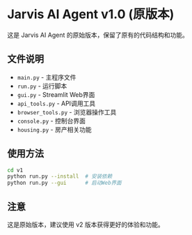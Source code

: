 # Jarvis AI Agent v1.0 (原版本)

这是 Jarvis AI Agent 的原始版本，保留了原有的代码结构和功能。

## 文件说明

- `main.py` - 主程序文件
- `run.py` - 运行脚本
- `gui.py` - Streamlit Web界面
- `api_tools.py` - API调用工具
- `browser_tools.py` - 浏览器操作工具
- `console.py` - 控制台界面
- `housing.py` - 房产相关功能

## 使用方法

```bash
cd v1
python run.py --install  # 安装依赖
python run.py --gui      # 启动Web界面
```

## 注意

这是原始版本，建议使用 v2 版本获得更好的体验和功能。
